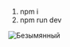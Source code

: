 1. npm i
2. npm run dev

![Безымянный](https://user-images.githubusercontent.com/117946676/233217157-25ef7e3d-4308-4263-bc97-8a3bac24f317.png)
